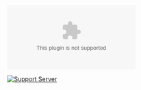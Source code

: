 [![Website prodigyhacking.com](https://img.shields.io/website-up-down-green-red/http/prodigyhacking.com)](https://prodigyhacking.com)




[![Support Server](https://img.shields.io/discord/683793361123016755.svg?color=7289da&label=ProdigyMathGameHacking&#x20;Support&#x20;Server&logo=discord&style=flat-square)](https://discord.com/invite/XQDfbfq)

